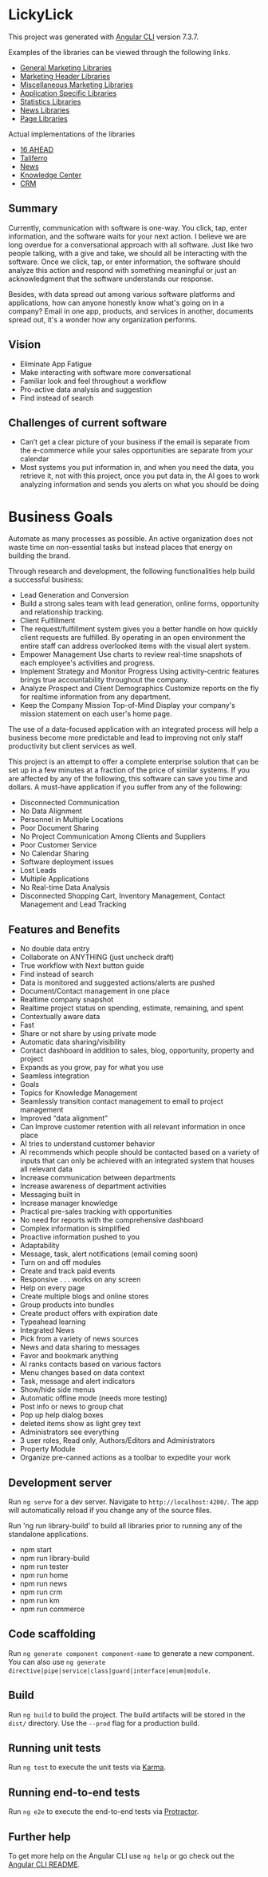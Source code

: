 # LickyLick

This project was generated with [Angular CLI](https://github.com/angular/angular-cli) version 7.3.7.

Examples of the libraries can be viewed through the following links.

* [General Marketing Libraries](https://lick-test.firebaseapp.com/marketing/general-widgets)
* [Marketing Header Libraries](https://lick-test.firebaseapp.com/marketing/header-widgets)
* [Miscellaneous Marketing Libraries](https://lick-test.firebaseapp.com/marketing/misc-widgets)
* [Application Specific Libraries](https://lick-test.firebaseapp.com/application/gernal-widgets)
* [Statistics Libraries](https://lick-test.firebaseapp.com/application/stat-widgets)
* [News Libraries](https://lick-test.firebaseapp.com/application/news-widgets)
* [Page Libraries](https://lick-test.firebaseapp.com/application/page-widgets)

Actual implementations of the libraries

* [16 AHEAD](https://dev.16ahead.com)
* [Taliferro](https://www.taliferro.com)
* [News](https://news-dev.16ahead.com)
* [Knowledge Center](https://km-dev.16ahead.com)
* [CRM](https://crm-dev.16ahead.com)

## Summary

Currently, communication with software is one-way. You click, tap, enter information, and the software waits for your next action. I believe we are long overdue for a conversational approach with all software. Just like two people talking, with a give and take, we should all be interacting with the software.  Once we click, tap, or enter information, the software should analyze this action and respond with something meaningful or just an acknowledgment that the software understands our response.

Besides, with data spread out among various software platforms and applications, how can anyone honestly know what's going on in a company? Email in one app, products, and services in another, documents spread out, it's a wonder how any organization performs.

## Vision

* Eliminate App Fatigue
* Make interacting with software more conversational
* Familiar look and feel throughout a workflow
* Pro-active data analysis and suggestion
* Find instead of search

## Challenges of current software

* Can’t get a clear picture of your business if the email is separate from the e-commerce while your sales opportunities are separate from your calendar
* Most systems you put information in, and when you need the data, you retrieve it, not with this project, once you put data in, the AI goes to work analyzing information and sends you alerts on what you should be doing

# Business Goals

Automate as many processes as possible. An active organization does not waste time on non-essential tasks but instead places that energy on building the brand.

Through research and development, the following functionalities help build a successful business:

- Lead Generation and Conversion
- Build a strong sales team with lead generation, online forms, opportunity and relationship tracking.
- Client Fulfillment
- The request/fulfillment system gives you a better handle on how quickly client requests are fulfilled. By operating in an open environment the entire staff can address overlooked items with the visual alert system.
- Empower Management
Use charts to review real-time snapshots of each employee's activities and progress.
- Implement Strategy and Monitor Progress
Using activity-centric features brings true accountability throughout the company.
- Analyze Prospect and Client Demographics
Customize reports on the fly for realtime information from any department.
- Keep the Company Mission Top-of-Mind
Display your company's mission statement on each user's home page.

The use of a data-focused application with an integrated process will help a business become more predictable and lead to improving not only staff productivity but client services as well.

This project is an attempt to offer a complete enterprise solution that can be set up in a few minutes at a fraction of the price of similar systems. If you are affected by any of the following, this software can save you time and dollars. A must-have application if you suffer from any of the following:

- Disconnected Communication
- No Data Alignment
- Personnel in Multiple Locations
- Poor Document Sharing
- No Project Communication Among Clients and Suppliers
- Poor Customer Service
- No Calendar Sharing
- Software deployment issues
- Lost Leads
- Multiple Applications
- No Real-time Data Analysis
- Disconnected Shopping Cart, Inventory Management, Contact Management and Lead Tracking


## Features and Benefits

* No double data entry
* Collaborate on ANYTHING (just uncheck draft)
* True workflow with Next button guide
* Find instead of search
* Data is monitored and suggested actions/alerts are pushed
* Document/Contact management in one place
* Realtime company snapshot
* Realtime project status on spending, estimate, remaining, and spent
* Contextually aware data
* Fast
* Share or not share by using private mode
* Automatic data sharing/visibility
* Contact dashboard in addition to sales, blog, opportunity, property and project
* Expands as you grow, pay for what you use
* Seamless integration
* Goals
* Topics for Knowledge Management
* Seamlessly transition contact management to email to project management
* Improved “data alignment”
* Can Improve customer retention with all relevant information in once place
* AI tries to understand customer behavior
* AI recommends which people should be contacted based on a variety of inputs that can only be achieved with an integrated system that houses all relevant data
* Increase communication between departments
* Increase awareness of department activities
* Messaging built in
* Increase manager knowledge
* Practical pre-sales tracking with opportunities
* No need for reports with the comprehensive dashboard
* Complex information is simplified
* Proactive information pushed to you
* Adaptability
* Message, task, alert notifications (email coming soon)
* Turn on and off modules
* Create and track paid events
* Responsive . . . works on any screen
* Help on every page
* Create multiple blogs and online stores
* Group products into bundles
* Create product offers with expiration date
* Typeahead learning
* Integrated News  
* Pick from a variety of news sources
* News and data sharing to messages
* Favor and bookmark anything
* AI ranks contacts based on various factors
* Menu changes based on data context
* Task, message and alert indicators
* Show/hide side menus
* Automatic offline mode (needs more testing)
* Post info or news to group chat
* Pop up help dialog boxes
* deleted items show as light grey text
* Administrators see everything
* 3 user roles, Read only, Authors/Editors and Administrators
* Property Module
* Organize pre-canned actions as a toolbar to expedite your work

## Development server

Run `ng serve` for a dev server. Navigate to `http://localhost:4200/`. The app will automatically reload if you change any of the source files.

Run 'ng run library-build' to build all libraries prior to running any of the standalone applications.

* npm start
* npm run library-build
* npm run tester
* npm run home
* npm run news
* npm run crm
* npm run km
* npm run commerce

## Code scaffolding

Run `ng generate component component-name` to generate a new component. You can also use `ng generate directive|pipe|service|class|guard|interface|enum|module`.

## Build

Run `ng build` to build the project. The build artifacts will be stored in the `dist/` directory. Use the `--prod` flag for a production build.

## Running unit tests

Run `ng test` to execute the unit tests via [Karma](https://karma-runner.github.io).

## Running end-to-end tests

Run `ng e2e` to execute the end-to-end tests via [Protractor](http://www.protractortest.org/).

## Further help

To get more help on the Angular CLI use `ng help` or go check out the [Angular CLI README](https://github.com/angular/angular-cli/blob/master/README.md).
